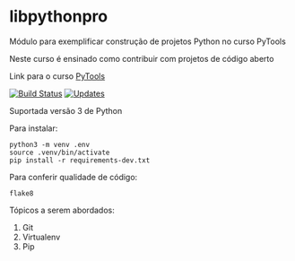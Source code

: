 # libpythonpro

Módulo para exemplificar construção de projetos Python no curso PyTools

Neste curso é ensinado como contribuir com projetos de código aberto

Link para o curso [PyTools](https://www.python.pro.br/modulos/descricao/pytools/)

[![Build Status](https://travis-ci.org/victoraugusto6/libpythonpro.svg?branch=main)](https://travis-ci.org/victoraugusto6/libpythonpro)
[![Updates](https://pyup.io/repos/github/victoraugusto6/libpythonpro/shield.svg)](https://pyup.io/repos/github/victoraugusto6/libpythonpro/)

Suportada versão 3 de Python

Para instalar:

```console
python3 -m venv .env
source .venv/bin/activate
pip install -r requirements-dev.txt
```

Para conferir qualidade de código:

```console
flake8
```

Tópicos a serem abordados:

1. Git
1. Virtualenv
1. Pip